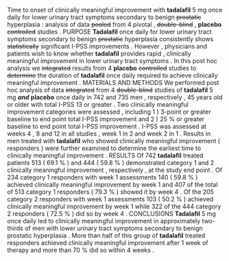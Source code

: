 Time to onset of clinically meaningful improvement with **tadalafil** 5 mg once daily for lower urinary tract symptoms secondary to benign ~~prostatic~~ hyperplasia : analysis of data ~~pooled~~ from 4 pivotal , ~~double-blind~~ , **placebo** ~~controlled~~ studies . PURPOSE **Tadalafil** once daily for lower urinary tract symptoms secondary to benign ~~prostatic~~ hyperplasia consistently shows ~~statistically~~ significant I-PSS improvements . However , physicians and patients wish to know whether **tadalafil** provides rapid , clinically meaningful improvement in lower urinary tract symptoms . In this post hoc analysis we ~~integrated~~ results from 4 **placebo** ~~controlled~~ studies to ~~determine~~ the duration of **tadalafil** once daily required to achieve clinically meaningful improvement . MATERIALS AND METHODS We performed post hoc analysis of data ~~integrated~~ from 4 ~~double-blind~~ studies of **tadalafil** 5 mg ***and*** **placebo** once daily in 742 and 735 men , respectively , 45 years old or older with total I-PSS 13 or greater . Two clinically meaningful improvement categories were assessed , including 1 ) 3-point or greater baseline to end point total I-PSS improvement and 2 ) 25 % or greater baseline to end point total I-PSS improvement . I-PSS was assessed at weeks 4 , 8 and 12 in all studies , week 1 in 2 and week 2 in 1 . Results in men treated with **tadalafil** who showed clinically meaningful improvement ( responders ) were further examined to determine the earliest time to clinically meaningful improvement . RESULTS Of 742 **tadalafil** treated patients 513 ( 69.1 % ) and 444 ( 59.8 % ) demonstrated category 1 and 2 clinically meaningful improvement , respectively , at the study end point . Of 234 category 1 responders with week 1 assessments 140 ( 59.8 % ) achieved clinically meaningful improvement by week 1 and 407 of the total of 513 category 1 responders ( 79.3 % ) showed it by week 4 . Of the 205 category 2 responders with week 1 assessments 103 ( 50.2 % ) achieved clinically meaningful improvement by week 1 while 322 of the 444 category 2 responders ( 72.5 % ) did so by week 4 . CONCLUSIONS **Tadalafil** 5 mg once daily led to clinically meaningful improvement in approximately two-thirds of men with lower urinary tract symptoms secondary to benign prostatic hyperplasia . More than half of this group of **tadalafil** treated responders achieved clinically meaningful improvement after 1 week of therapy and more than 70 % did so within 4 weeks . 